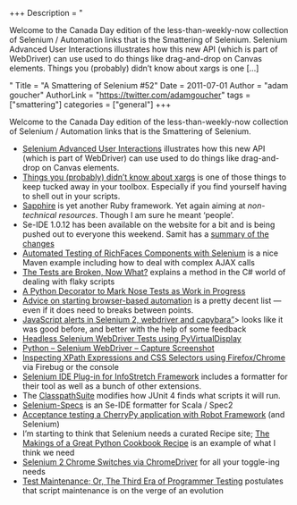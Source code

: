 +++
Description = "<p>Welcome to the Canada Day edition of the less-than-weekly-now collection of Selenium / Automation links that is the Smattering of Selenium. Selenium Advanced User Interactions illustrates how this new API (which is part of WebDriver) can use used to do things like drag-and-drop on Canvas elements. Things you (probably) didn’t know about xargs is one […]</p>"
Title = "A Smattering of Selenium #52"
Date = 2011-07-01
Author = "adam goucher"
AuthorLink = "https://twitter.com/adamgoucher"
tags = ["smattering"]
categories = ["general"]
+++
<p>Welcome to the Canada Day edition of the less-than-weekly-now collection of Selenium / Automation links that is the Smattering of Selenium.</p>
<ul>
<li><a href="http://www.theautomatedtester.co.uk/blog/2011/selenium-advanced-user-interactions.html">Selenium Advanced User Interactions</a> illustrates how this new API (which is part of WebDriver) can use used to do things like drag-and-drop on Canvas elements.</li>
<li><a href="http://offbytwo.com/2011/06/26/things-you-didnt-know-about-xargs.html">Things you (probably) didn’t know about xargs</a> is one of those things to keep tucked away in your toolbox. Especially if you find yourself having to shell out in your scripts.</li>
<li><a href="http://rubygems.org/gems/sapphire">Sapphire</a> is yet another Ruby framework. Yet again aiming at <i>non-technical resources</i>. Though I am sure he meant &#8216;people&#8217;.</li>
<li>Se-IDE 1.0.12 has been available on the website for a bit and is being pushed out to everyone this weekend. Samit has a <a href="http://blog.reallysimplethoughts.com/2011/06/23/selenium-ide-v1-0-12-is-now-here/">summary of the changes</a></li>
<li><a href="http://thoughtforge.net/2011/06/21/automated-testing-of-richfaces-components-with-selenium/">Automated Testing of RichFaces Components with Selenium</a> is a nice Maven example including how to deal with complex AJAX calls</li>
<li><a href="http://www.bryancook.net/2011/05/tests-are-broken-now-what.html">The Tests are Broken, Now What?</a> explains a method in the C# world of dealing with flaky scripts</li>
<li><a href="http://www.natpryce.com/articles/000788.html">A Python Decorator to Mark Nose Tests as Work in Progress</a></li>
<li><a href="http://testerthoughts.com/2011/06/14/advice-on-starting-browser-based-automation/">Advice on starting browser-based automation</a> is a pretty decent list &#8212; even if it does need to breaks between points.</li>
<li><a href="http://agilesoftwaretesting.com/?p=230">JavaScript alerts in Selenium 2, webdriver and capybara&#8221;</a>&gt; looks like it was good before, and better with the help of some feedback</li>
<li><a href="http://coreygoldberg.blogspot.com/2011/06/python-headless-selenium-webdriver.html">Headless Selenium WebDriver Tests using PyVirtualDisplay</a></li>
<li><a href="http://coreygoldberg.blogspot.com/2011/06/python-selenium-webdriver-capture.html">Python &#8211; Selenium WebDriver &#8211; Capture Screenshot</a></li>
<li><a href="http://blog.browsermob.com/2011/06/inspecting-xpath-expressions-and-css-selectors-using-firefoxchrome">Inspecting XPath Expressions and CSS Selectors using Firefox/Chrome</a> via Firebug or the console</li>
<li><a href="http://blog.infostretch.com/?p=1106">Selenium IDE Plug-in for InfoStretch Framework</a> includes a formatter for their tool as well as a bunch of other extensions.</li>
<li>The <a href="http://johanneslink.net/projects/cpsuite.jsp">ClasspathSuite</a> modifies how JUnit 4 finds what scripts it will run.</li>
<li><a href="https://github.com/jesseeichar/Selenium-Specs">Selenium-Specs</a> is an Se-IDE formatter for Scala / Spec2</li>
<li><a href="http://www.defuze.org/archives/266-acceptance-testing-a-cherrypy-application-with-robot-framework.html">Acceptance testing a CherryPy application with Robot Framework</a> (and Selenium)</li>
<li>I&#8217;m starting to think that Selenium needs a curated Recipe site; <a href="http://www.protocolostomy.com/2010/12/20/the-makings-of-a-great-python-cookbook-recipe/">The Makings of a Great Python Cookbook Recipe</a> is an example of what I think we need</li>
<li><a href="http://twist4all.wordpress.com/2011/06/13/chrome-switches/">Selenium 2 Chrome Switches via ChromeDriver</a> for all your toggle-ing needs</li>
<li><a href="http://www.exampler.com/blog/2011/06/17/test-maintenance-or-the-third-era-of-programmer-testing/">Test Maintenance; Or, The Third Era of Programmer Testing</a> postulates that script maintenance is on the verge of an evolution</li>
</ul>

